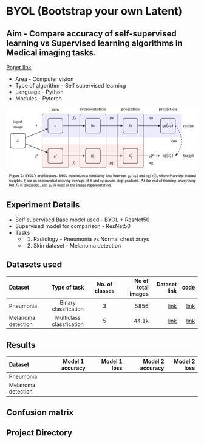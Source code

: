 # BYOL (Bootstrap your own Latent)

## Aim - Compare accuracy of self-supervised learning vs Supervised learning algorithms in Medical imaging tasks. 
[Paper link](https://arxiv.org/abs/2006.07733)


- Area - Computer vision
- Type of algorithm - Self supervised learning
- Language - Python
- Modules - Pytorch

![Architecture design](Images/BYOL_architecture.png)


## Experiment Details
- Self supervised Base model used  - BYOL + ResNet50
- Supervised model for comparison  - ResNet50
- Tasks
  - 1. Radiology - Pneumonia vs  Normal chest xrays
  - 2. Skin dataset - Melanoma detection

## Datasets used

| Dataset  | Type of task | No. of classes  | No of total images | Dataset link | code |
| :---         |     :---:      | :---:      |          ---: |   ---: |---: |
|  Pneumonia | Binary classfication  |3  | 5856 | [link](https://www.kaggle.com/paultimothymooney/chest-xray-pneumonia) |  [link]() |
|  Melanoma detection | Multiclass classfication  | 5  | 44.1k | [link](https://www.kaggle.com/cdeotte/jpeg-melanoma-192x192) |  [link]() |


## Results

| Dataset  | Model 1 accuracy | Model 1 loss | Model 2 accuracy | Model 2 loss | 
| :---         |     :---:      |          ---: |   ---: |          ---: |
|  Pneumonia |   |  | | |
|  Melanoma detection | |  | | |


## Confusion matrix


## Project Directory 

